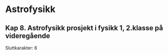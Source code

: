 # Astrofysikk
## Kap 8. Astrofysikk prosjekt i fysikk 1, 2.klasse på videregående 
Sluttkarakter: 6
